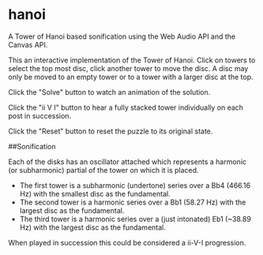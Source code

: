 # hanoi
A Tower of Hanoi based sonification using the Web Audio API and the Canvas API.

This an interactive implementation of the Tower of Hanoi.
Click on towers to select the top most disc, click another tower to move the disc.
A disc may only be moved to an empty tower or to a tower with a larger disc at the top.

Click the "Solve" button to watch an animation of the solution.

Click the "ii V I" button to hear a fully stacked tower individually on each post in succession.

Click the "Reset" button to reset the puzzle to its original state.

##Sonification

Each of the disks has an oscillator attached which represents a harmonic (or subharmonic) partial of the tower on which it is placed.

- The first tower is a subharmonic (undertone) series over a Bb4 (466.16 Hz) with the smallest disc as the fundamental.
- The second tower is a harmonic series over a Bb1 (58.27 Hz) with the largest disc as the fundamental.
- The third tower is a harmonic series over a (just intonated) Eb1 (~38.89 Hz) with the largest disc as the fundamental.

When played in succession this could be considered a ii-V-I progression.
